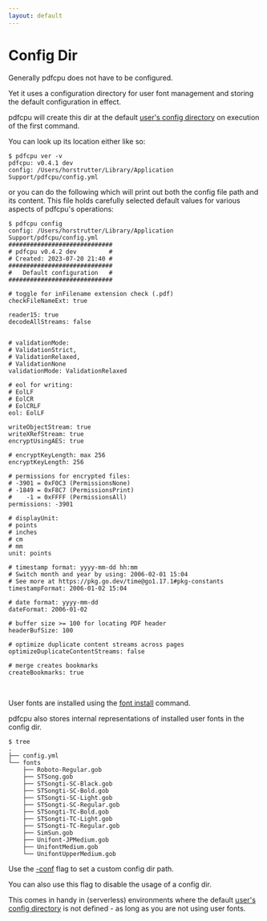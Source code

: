 ```yaml
---
layout: default
---
```


# Config Dir

Generally pdfcpu does not have to be configured.

Yet it uses a configuration directory for user font management and storing the default configuration in effect.

pdfcpu will create this dir at the default [user's config directory](https://golang.org/pkg/os/#UserConfigDir) on execution of the first command.

You can look up its location either like so:

```
$ pdfcpu ver -v
pdfcpu: v0.4.1 dev
config: /Users/horstrutter/Library/Application Support/pdfcpu/config.yml
```

or you can do the following which will print out both the config file path and its content. This file holds carefully selected default values for various aspects of pdfcpu's operations:

```
$ pdfcpu config
config: /Users/horstrutter/Library/Application Support/pdfcpu/config.yml
#############################
# pdfcpu v0.4.2 dev         #
# Created: 2023-07-20 21:40 #
#############################
#   Default configuration   #
#############################

# toggle for inFilename extension check (.pdf)
checkFileNameExt: true

reader15: true
decodeAllStreams: false


# validationMode:
# ValidationStrict,
# ValidationRelaxed,
# ValidationNone
validationMode: ValidationRelaxed

# eol for writing:
# EolLF
# EolCR
# EolCRLF
eol: EolLF

writeObjectStream: true
writeXRefStream: true
encryptUsingAES: true

# encryptKeyLength: max 256
encryptKeyLength: 256

# permissions for encrypted files:
# -3901 = 0xF0C3 (PermissionsNone)
# -1849 = 0xF8C7 (PermissionsPrint)
#    -1 = 0xFFFF (PermissionsAll)
permissions: -3901

# displayUnit:
# points
# inches
# cm
# mm
unit: points

# timestamp format: yyyy-mm-dd hh:mm
# Switch month and year by using: 2006-02-01 15:04
# See more at https://pkg.go.dev/time@go1.17.1#pkg-constants
timestampFormat: 2006-01-02 15:04

# date format: yyyy-mm-dd
dateFormat: 2006-01-02

# buffer size >= 100 for locating PDF header
headerBufSize: 100

# optimize duplicate content streams across pages
optimizeDuplicateContentStreams: false

# merge creates bookmarks
createBookmarks: true
```

<br>

User fonts are installed using the [font install](../fonts/fonts_install.md) command.

pdfcpu also stores internal representations of installed user fonts in the config dir.

```
$ tree
.
├── config.yml
└── fonts
    ├── Roboto-Regular.gob
    ├── STSong.gob
    ├── STSongti-SC-Black.gob
    ├── STSongti-SC-Bold.gob
    ├── STSongti-SC-Light.gob
    ├── STSongti-SC-Regular.gob
    ├── STSongti-TC-Bold.gob
    ├── STSongti-TC-Light.gob
    ├── STSongti-TC-Regular.gob
    ├── SimSun.gob
    ├── Unifont-JPMedium.gob
    ├── UnifontMedium.gob
    └── UnifontUpperMedium.gob
```

Use the [-conf](common_flags.md) flag to set a custom config dir path.

You can also use this flag to disable the usage of a config dir.

This comes in handy in (serverless) environments where the default [user's config directory](https://golang.org/pkg/os/#UserConfigDir) is not defined - as long as you are not using user fonts.
